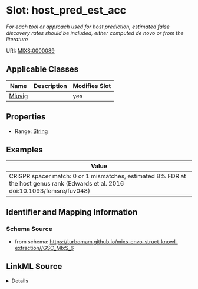 # Slot: host_pred_est_acc


_For each tool or approach used for host prediction, estimated false discovery rates should be included, either computed de novo or from the literature_



URI: [MIXS:0000089](https://w3id.org/mixs/0000089)



<!-- no inheritance hierarchy -->




## Applicable Classes

| Name | Description | Modifies Slot |
| --- | --- | --- |
[Miuvig](Miuvig.md) |  |  yes  |







## Properties

* Range: [String](String.md)






## Examples

| Value |
| --- |
| CRISPR spacer match: 0 or 1 mismatches, estimated 8% FDR at the host genus rank (Edwards et al. 2016 doi:10.1093/femsre/fuv048) |

## Identifier and Mapping Information







### Schema Source


* from schema: https://turbomam.github.io/mixs-envo-struct-knowl-extraction//GSC_MIxS_6




## LinkML Source

<details>
```yaml
name: host_pred_est_acc
description: For each tool or approach used for host prediction, estimated false discovery
  rates should be included, either computed de novo or from the literature
title: host prediction estimated accuracy
notes:
- host
- host.
- predict
examples:
- value: 'CRISPR spacer match: 0 or 1 mismatches, estimated 8% FDR at the host genus
    rank (Edwards et al. 2016 doi:10.1093/femsre/fuv048)'
in_subset:
- sequencing
from_schema: https://turbomam.github.io/mixs-envo-struct-knowl-extraction//GSC_MIxS_6
rank: 1000
slot_uri: MIXS:0000089
multivalued: false
alias: host_pred_est_acc
domain_of:
- Miuvig
range: string

```
</details>
